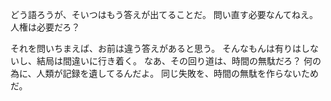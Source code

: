 どう語ろうが、そいつはもう答えが出てることだ。
問い直す必要なんてねえ。
人権は必要だろ？

それを問いちまえば、お前は違う答えがあると思う。
そんなもんは有りはしないし、結局は間違いに行き着く。
なあ、その回り道は、時間の無駄だろ？
何の為に、人類が記録を遺してるんだよ。
同じ失敗を、時間の無駄を作らないためだ。
